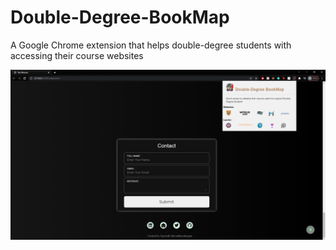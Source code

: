 # Double-Degree-BookMap
A Google Chrome extension that helps double-degree students with accessing their course websites

![alt text](.Images/Fullscreen.PNG)

